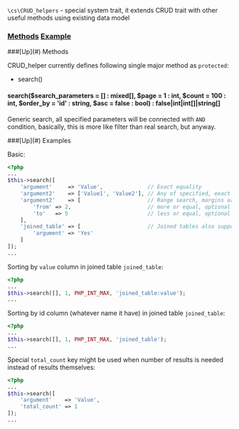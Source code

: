 `\cs\CRUD_helpers` - special system trait, it extends CRUD trait with other useful methods using existing data model

### [Methods](#methods) [Example](#example)

<a name="methods" />
###[Up](#) Methods

CRUD_helper currently defines following single major method as `protected`:

* search()

#### search($search_parameters = [] : mixed[], $page = 1 : int, $count = 100 : int, $order_by = 'id' : string, $asc = false : bool) : false|int|int[]|string[]
Generic search, all specified parameters will be connected with `AND` condition, basically, this is more like filter than real search, but anyway.

<a name="example" />
###[Up](#) Examples

Basic:
```php
<?php
...
$this->search([
    'argument'     => 'Value',              // Exact equality
    'argument2'    => ['Value1', 'Value2'], // Any of specified, exact equality
    'argument2'    => [                     // Range search, margins are included in range
        'from' => 2,                        // more or equal, optional
        'to'   => 5                         // less or equal, optional
    ],
    'joined_table' => [                     // Joined tables also supported, syntax inside the same as here
        'argument' => 'Yes'
    ]
]);
...
```

Sorting by `value` column in joined table `joined_table`:
```php
<?php
...
$this->search([], 1, PHP_INT_MAX, 'joined_table:value');
...
```

Sorting by id column (whatever name it have) in joined table `joined_table`:
```php
<?php
...
$this->search([], 1, PHP_INT_MAX, 'joined_table');
...
```

Special `total_count` key might be used when number of results is needed instead of results themselves:
```php
<?php
...
$this->search([
    'argument'    => 'Value',
    'total_count' => 1
]);
...
```
